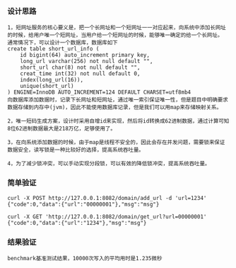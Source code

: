 ### 设计思路
    1，短网址服务的核心要义是，把一个长网址和一个短网址一一对应起来，向系统中添加长网址的时候，给用户唯一个短网址，当用户给一个短网址的时候，能够唯一确定的给一个长网址。
    通常情况下，可以设计一个数据库，数据库如下
    create table short_url_info (
	    id bigint(64) auto_increment primary key,
	    long_url varchar(256) not null default "",
	    short_url char(8) not null default "",
	    creat_time int(32) not null default 0,
	    index(long_url(16)),
	    unique(short_url)
    ) ENGINE=InnoDB AUTO_INCREMENT=124 DEFAULT CHARSET=utf8mb4
    向数据库添加数据时，记录下长网址和短网址，通过唯一索引保证唯一性，但是题目中明确要求数据存储到内存中(jvm)，因此不能使用数据库记录，但是我们可以用map来存储映射关系。

    2，唯一短码生成方案，设计时采用自增id来实现，然后将id转换成62进制数据，通过计算可知8位62进制数据最大是218万亿，足够使用了。

    3，在向系统添加数据的时候，由于map是线程不安全的，因此会存在并发问题，需要锁来保证数据安全，读写锁是一种比较好的选择，提高系统吞吐量。

    4，为了减少锁冲突，可以手动实现分段锁，可以有效的降低锁冲突，提高系统吞吐量。
### 简单验证
    curl -X POST http://127.0.0.1:8082/domain/add_url -d 'url=1234'
    {"code":0,"data":{"url":"00000001"},"msg":"msg"}

    curl -X GET 'http://127.0.0.1:8082/domain/get_url?url=00000001'
    {"code":0,"data":{"url":"1234"},"msg":"msg"}

### 结果验证
    benchmark基准测试结果，10000次写入的平均用时是1.235微秒
